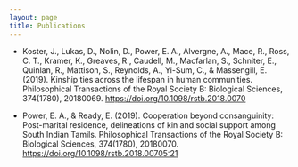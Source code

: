 ```yaml
---
layout: page
title: Publications
---
```



- Koster, J., Lukas, D., Nolin, D., Power, E. A., Alvergne, A., Mace, R., Ross, C. T., Kramer, K., Greaves, R., Caudell, M., Macfarlan, S., Schniter, E., Quinlan, R., Mattison, S., Reynolds, A., Yi-Sum, C., & Massengill, E. (2019). Kinship ties across the lifespan in human communities. Philosophical Transactions of the Royal Society B: Biological Sciences, 374(1780), 20180069. https://doi.org/10.1098/rstb.2018.0070

- Power, E. A., & Ready, E. (2019). Cooperation beyond consanguinity: Post-marital residence, delineations of kin and social support among South Indian Tamils. Philosophical Transactions of the Royal Society B: Biological Sciences, 374(1780), 20180070. https://doi.org/10.1098/rstb.2018.00705:21